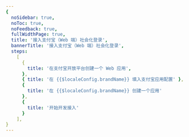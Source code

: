 ```yaml
---
{
  noSidebar: true,
  noToc: true,
  noFeedback: true,
  fullWidthPage: true,
  title: '接入支付宝（Web 端）社会化登录',
  bannerTitle: '接入支付宝（Web 端）社会化登录',
  steps:
    [
      {
        title: '在支付宝开放平台创建一个 Web 应用',
      },
      { title: '在 {{$localeConfig.brandName}} 填入支付宝应用配置' },
      {
        title: '在 {{$localeConfig.brandName}} 创建一个应用'
      },
      {
        title: '开始开发接入'
      }
    ],
}
---
```


<IntegrationDetail backLink="/guides/connections/social"/>

